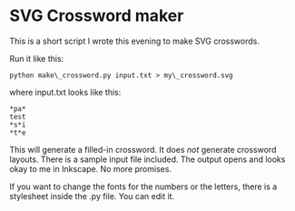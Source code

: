 SVG Crossword maker
===================

This is a short script I wrote this evening to make SVG crosswords.

Run it like this:

    python make\_crossword.py input.txt > my\_crossword.svg

where input.txt looks like this:

    *pa*
    test
    *s*i
    *t*e

This will generate a filled-in crossword. It does *not* generate
crossword layouts. There is a sample input file included. The output opens and
looks okay to me in Inkscape. No more promises.

If you want to change the fonts for the numbers or the letters, there
is a stylesheet inside the .py file. You can edit it.
